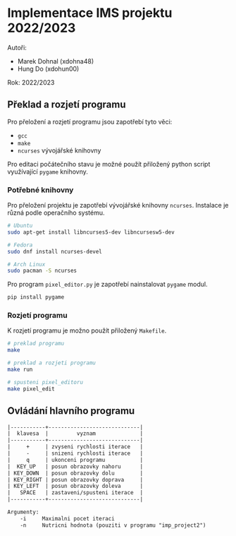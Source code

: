 # Implementace IMS projektu 2022/2023
Autoři: 
- Marek Dohnal (xdohna48)
- Hung Do (xdohun00)

Rok: 2022/2023 

## Překlad a rozjetí programu
Pro přeložení a rozjetí programu jsou zapotřebí tyto věci:
- `gcc`
- `make`
- `ncurses` vývojářské knihovny

Pro editaci počátečního stavu je možné použít přiložený python script využívající
`pygame` knihovny.

### Potřebné knihovny
Pro přeložení projektu je zapotřebí vývojářské knihovny `ncurses`. Instalace je různá
podle operačního systému.

```bash
# Ubuntu
sudo apt-get install libncurses5-dev libncursesw5-dev

# Fedora
sudo dnf install ncurses-devel

# Arch Linux
sudo pacman -S ncurses
```

Pro program `pixel_editor.py` je zapotřebí nainstalovat `pygame` modul.
```bash
pip install pygame
```

### Rozjetí programu
K rozjetí programu je možno použít přiložený `Makefile`.

```bash
# preklad programu
make

# preklad a rozjeti programu
make run

# spusteni pixel_editoru
make pixel_edit
```

## Ovládání hlavního programu

```txt
|-----------+-----------------------------|
|  klavesa  |         vyznam              |
|-----------+-----------------------------|
|     +     | zvyseni rychlosti iterace   |
|     -     | snizeni rychlosti iterace   |
|     q     | ukonceni programu           |
|  KEY_UP   | posun obrazovky nahoru      |
| KEY_DOWN  | posun obrazovky dolu        |
| KEY_RIGHT | posun obrazovky doprava     |
| KEY_LEFT  | posun obrazovky doleva      |
|   SPACE   | zastaveni/spusteni iterace  |
|-----------+-----------------------------|

Argumenty:
    -i     Maximalni pocet iteraci
    -n     Nutricni hodnota (pouziti v programu "imp_project2")
```

